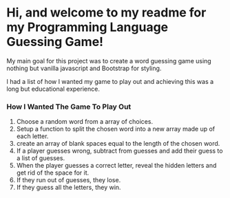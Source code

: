 # Hi, and welcome to my readme for my Programming Language Guessing Game!

My main goal for this project was to create a word guessing game using nothing but vanilla javascript and Bootstrap for styling.

I had a list of how I wanted my game to play out and achieving this was a long but educational experience.

### How I Wanted The Game To Play Out
1. Choose a random word from a array of choices.
2. Setup a function to split the chosen word into a new array made up of each letter.
3. create an array of blank spaces equal to the length of the chosen word.
4. If a player guesses wrong, subtract from guesses and add their guess to a list of guesses.
5. When the player guesses a correct letter, reveal the hidden letters and get rid of the space for it.
6. If they run out of guesses, they lose.
7. If they guess all the letters, they win.
